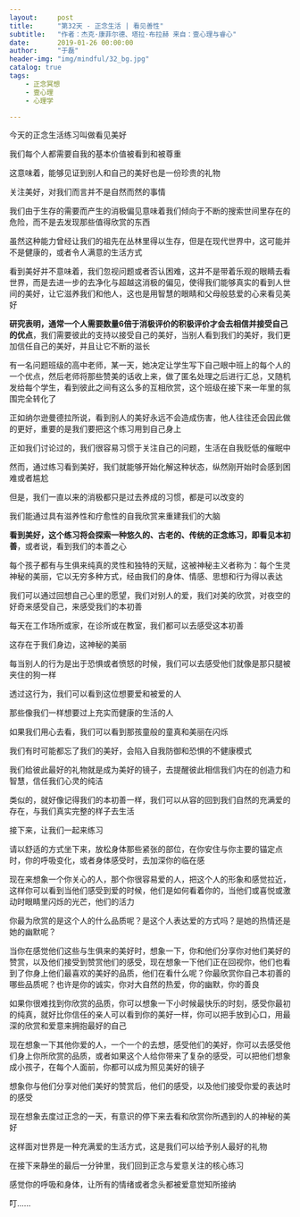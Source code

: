 ```yaml
---
layout:     post
title:      "第32天 - 正念生活 | 看见善性"
subtitle:   "作者：杰克·康菲尔德、塔拉·布拉赫 来自：壹心理与睿心"
date:       2019-01-26 00:00:00
author:     "于磊"
header-img: "img/mindful/32_bg.jpg"
catalog: true
tags:
    - 正念冥想
    - 壹心理
    - 心理学

---
```


今天的正念生活练习叫做看见美好

我们每个人都需要自我的基本价值被看到和被尊重

这意味着，能够见证到别人和自己的美好也是一份珍贵的礼物

关注美好，对我们而言并不是自然而然的事情

我们由于生存的需要而产生的消极偏见意味着我们倾向于不断的搜索世间里存在的危险，而不是去发现那些值得欣赏的东西

虽然这种能力曾经让我们的祖先在丛林里得以生存，但是在现代世界中，这可能并不是健康的，或者令人满意的生活方式

看到美好并不意味着，我们忽视问题或者否认困难，这并不是带着乐观的眼睛去看世界，而是去进一步的去净化与超越这消极的偏见，使得我们能够真实的看到人世间的美好，让它滋养我们和他人，这也是用智慧的眼睛和父母般慈爱的心来看见美好

**研究表明，通常一个人需要数量6倍于消极评价的积极评价才会去相信并接受自己的优点**，我们需要彼此的支持以接受自己的美好，当别人看到我们的美好，我们更加信任自己的美好，并且让它不断的滋长

有一名问题班级的高中老师，某一天，她决定让学生写下自己眼中班上的每个人的一个优点，然后老师将那些赞美的话收上来，做了匿名处理之后进行汇总，又随机发给每个学生，看到彼此之间有这么多的互相欣赏，这个班级在接下来一年里的氛围完全转化了

正如纳尔逊曼德拉所说，看到别人的美好永远不会造成伤害，他人往往还会因此做的更好，重要的是我们要把这个练习用到自己身上

正如我们讨论过的，我们很容易习惯于关注自己的问题，生活在自我贬低的催眠中

然而，通过练习看到美好，我们就能够开始化解这种状态，纵然刚开始时会感到困难或者尴尬

但是，我们一直以来的消极都只是过去养成的习惯，都是可以改变的

我们能通过具有滋养性和疗愈性的自我欣赏来重建我们的大脑

**看到美好，这个练习将会探索一种悠久的、古老的、传统的正念练习，即看见本初善**，或者说，看到我们的本善之心

每个孩子都有与生俱来纯真的灵性和独特的天赋，这被神秘主义者称为：每个生灵神秘的美丽，它以无穷多种方式，经由我们的身体、情感、思想和行为得以表达

我们可以通过回想自己心里的愿望，我们对别人的爱，我们对美的欣赏，对夜空的好奇来感受自己，来感受我们的本初善

每天在工作场所或家，在诊所或在教室，我们都可以去感受这本初善

这存在于我们身边，这神秘的美丽

每当别人的行为是出于恐惧或者愤怒的时候，我们可以去感受他们就像是那只腿被夹住的狗一样

透过这行为，我们可以看到这位想要爱和被爱的人

那些像我们一样想要过上充实而健康的生活的人

如果我们用心去看，我们可以看到那孩童般的童真和美丽在闪烁

我们有时可能都忘了我们的美好，会陷入自我防御和恐惧的不健康模式

我们给彼此最好的礼物就是成为美好的镜子，去提醒彼此相信我们内在的创造力和智慧，信任我们心灵的纯洁

类似的，就好像记得我们的本初善一样，我们可以从容的回到我们自然的充满爱的存在，与我们真实完整的样子去生活

接下来，让我们一起来练习

请以舒适的方式坐下来，放松身体那些紧张的部位，在你安住与你主要的锚定点时，你的呼吸变化，或者身体感受时，去加深你的临在感

现在来想象一个你关心的人，那个你很容易爱的人，把这个人的形象和感觉拉近，这样你可以看到当他们感受到爱的时候，他们是如何看着你的，当他们或喜悦或激动时眼睛里闪烁的光芒，他们的活力

你最为欣赏的是这个人的什么品质呢？是这个人表达爱的方式吗？是她的热情还是她的幽默呢？

当你在感觉他们这些与生俱来的美好时，想象一下，你和他们分享你对他们美好的赞赏，以及他们接受到赞赏他们的感受，现在想象一下他们正在回视你，他们也看到了你身上他们最喜欢的美好的品质，他们在看什么呢？你最欣赏你自己本初善的哪些品质呢？也许是你的诚实，你对大自然的热爱，你的幽默，你的善良

如果你很难找到你欣赏的品质，你可以想象一下小时候最快乐的时刻，感受你最初的纯真，就好比你信任的亲人可以看到你的美好一样，你可以把手放到心口，用最深的欣赏和爱意来拥抱最好的自己

现在想象一下其他你爱的人，一个一个的去想，感受他们的美好，你可以去感受他们身上你所欣赏的品质，或者如果这个人给你带来了复杂的感受，可以把他们想象成小孩子，在每个人面前，你都可以成为照见美好的镜子

想象你与他们分享对他们美好的赞赏后，他们的感受，以及他们接受你爱的表达时的感受

现在想象去度过正念的一天，有意识的停下来去看和欣赏你所遇到的人的神秘的美好

这样面对世界是一种充满爱的生活方式，这是我们可以给予别人最好的礼物

在接下来静坐的最后一分钟里，我们回到正念与爱意关注的核心练习

感觉你的呼吸和身体，让所有的情绪或者念头都被爱意觉知所接纳

叮......
